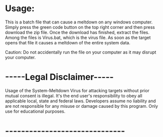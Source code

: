 # Usage:

This is a batch file that can cause a meltdown on any windows computer. Simply press the green code button on the top right corner and then press download the zip file. Once the download has finished, extract the files. Among the files is Virus.bat, which is the virus file. As soon as the target opens that file it causes a meltdown of the entire system data.

Caution: Do not accidentally run the file on your computer as it may disrupt your computer.

# -----Legal Disclaimer-----

Usage of the System-Meltdown Virus for attacking targets without prior mutual consent is illegal. It&#39;s the end user&#39;s responsibility to obey all applicable local, state and federal laws. Developers assume no liability and are not responsible for any misuse or damage caused by this program. Only use for educational purposes.

# ------------------------------

